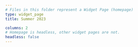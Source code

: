 ```yaml
---
# Files in this folder represent a Widget Page (homepage)
type: widget_page
title: Summer 2023

columns: 2
# Homepage is headless, other widget pages are not.
headless: false
---
```


